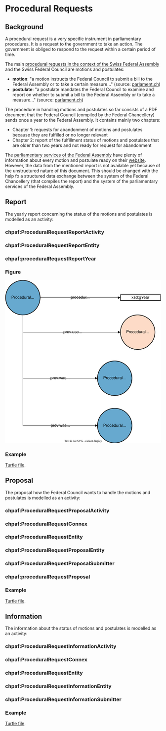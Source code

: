 # Procedural Requests

## Background

A procedural request is a very specific instrument in parliamentary procedures. It is a request to the government to take an action. The government is obliged to respond to the request within a certain period of time.

The main [procedural requests in the context of the Swiss Federal Assembly](https://www.parlament.ch/en/%C3%BCber-das-parlament/parlamentsw%C3%B6rterbuch/parlamentsw%C3%B6rterbuch-detail?WordId=238) and the Swiss Federal Council are motions and postulates:

- **motion**: "a motion instructs the Federal Council to submit a bill to the Federal Assembly or to take a certain measure..." (source: [parlament.ch](https://www.parlament.ch/en/%C3%BCber-das-parlament/parlamentsw%C3%B6rterbuch/parlamentsw%C3%B6rterbuch-detail?WordId=146))
- **postulate**: "a postulate mandates the Federal Council to examine and report on whether to submit a bill to the Federal Assembly or to take a measure..." (source: [parlament.ch](https://www.parlament.ch/en/%C3%BCber-das-parlament/parlamentsw%C3%B6rterbuch/parlamentsw%C3%B6rterbuch-detail?WordId=177))

The procedure in handling motions and postulates so far consists of a PDF document that the Federal Council (compiled by the Federal Chancellery) sends once a year to the Federal Assembly. It contains mainly two chapters:

- Chapter 1: requests for abandonment of motions and postulates because they are fulfilled or no longer relevant
- Chapter 2: report of the fulfillment status of motions and postulates that are older than two years and not ready for request for abandonment

The [parliamentary services of the Federal Assembly](https://www.parlament.ch/en/%C3%BCber-das-parlament/parliamentary-services) have plenty of information about every motion and postulate ready on their [website](https://www.parlament.ch). However, the data from the mentioned report is not available yet because of the unstructured nature of this document. This should be changed with the help fo a structured data exchange between the system of the Federal Chancellery (that compiles the report) and the system of the parliamentary services of the Federal Assembly.

## Report

The yearly report concerning the status of the motions and postulates is modelled as an activity:

### chpaf:ProceduralRequestReportActivity

### chpaf:ProceduralRequestReportEntity

### chpaf:proceduralRequestReportYear

### Figure

![Procedural Requests Report](./figures/procedural_request_report.svg "Procedural requests report.")

### Example

<aside class="example" title="Procedural Request Report">
    <a href="https://github.com/swiss/ch-paf-link/blob/main/examples/procedural_request_report.ttl" target="_blank">Turtle file</a>.
</aside>

## Proposal

The proposal how the Federal Council wants to handle the motions and postulates is modelled as an activity:

### chpaf:ProceduralRequestProposalActivity

### chpaf:ProceduralRequestConnex

### chpaf:ProceduralRequestEntity

### chpaf:ProceduralRequestProposalEntity

### chpaf:ProceduralRequestProposalSubmitter

### chpaf:proceduralRequestProposal

### Example

<aside class="example" title="Procedural Request Proposal">
    <a href="https://github.com/swiss/ch-paf-link/blob/main/examples/procedural_request_proposal.ttl" target="_blank">Turtle file</a>.
</aside>

## Information

The information about the status of motions and postulates is modelled as an activity:

### chpaf:ProceduralRequestInformationActivity

### chpaf:ProceduralRequestConnex

### chpaf:ProceduralRequestEntity

### chpaf:ProceduralRequestInformationEntity

### chpaf:ProceduralRequestInformationSubmitter

### Example

<aside class="example" title="Procedural Request Information">
    <a href="https://github.com/swiss/ch-paf-link/blob/main/examples/procedural_request_information.ttl" target="_blank">Turtle file</a>.
</aside>

